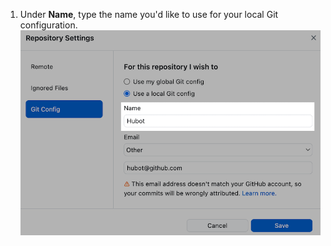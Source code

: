 1. Under **Name**, type the name you'd like to use for your local Git configuration. ![The name field of the local Git configuration](/assets/images/help/desktop/local-config-name.png)

